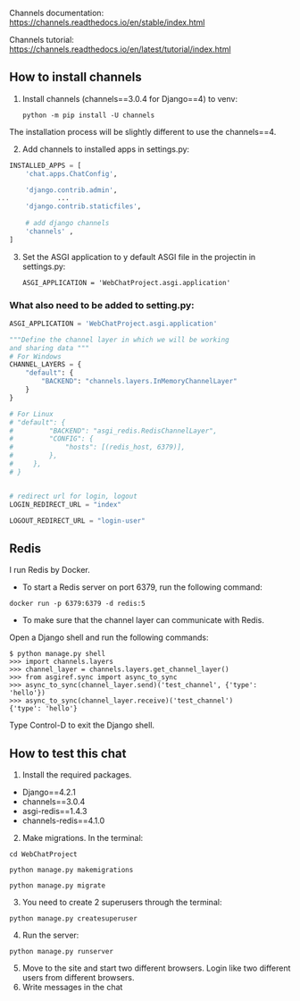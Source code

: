 Channels documentation: https://channels.readthedocs.io/en/stable/index.html  

Channels tutorial: https://channels.readthedocs.io/en/latest/tutorial/index.html

## How to install channels
1) Install channels (channels==3.0.4 for Django==4) to venv:  

    `python -m pip install -U channels`  

The installation process will be slightly different to use the channels==4.  

2) Add channels to installed apps in settings.py:

```python
INSTALLED_APPS = [
    'chat.apps.ChatConfig',

    'django.contrib.admin',
            ...
    'django.contrib.staticfiles',
     
    # add django channels
    'channels' ,
]
```

3) Set the ASGI application to y default ASGI file in the projectin in settings.py:  

    `ASGI_APPLICATION = 'WebChatProject.asgi.application'`  

### What also need to be added to setting.py:  

```python
ASGI_APPLICATION = 'WebChatProject.asgi.application'

"""Define the channel layer in which we will be working 
and sharing data """
# For Windows
CHANNEL_LAYERS = {
    "default": {
        "BACKEND": "channels.layers.InMemoryChannelLayer"
    }
}

# For Linux
# "default": {
#         "BACKEND": "asgi_redis.RedisChannelLayer",
#         "CONFIG": {
#             "hosts": [(redis_host, 6379)],
#         },
#     },
# }


# redirect url for login, logout
LOGIN_REDIRECT_URL = "index"

LOGOUT_REDIRECT_URL = "login-user"
```

## Redis

I run Redis by Docker.

* To start a Redis server on port 6379, run the following command:

`docker run -p 6379:6379 -d redis:5`  

* To make sure that the channel layer can communicate with Redis.  

Open a Django shell and run the following commands:  

```commandline
$ python manage.py shell
>>> import channels.layers
>>> channel_layer = channels.layers.get_channel_layer()
>>> from asgiref.sync import async_to_sync
>>> async_to_sync(channel_layer.send)('test_channel', {'type': 'hello'})
>>> async_to_sync(channel_layer.receive)('test_channel')
{'type': 'hello'}
```  

Type Control-D to exit the Django shell.

## How to test this chat
1) Install the required packages. 
* Django==4.2.1
* channels==3.0.4
* asgi-redis==1.4.3
* channels-redis==4.1.0  

2) Make migrations. In the terminal:

`cd WebChatProject`  

`python manage.py makemigrations`

`python manage.py migrate`  

3) You need to create 2 superusers through the terminal:  

`python manage.py createsuperuser`  

4) Run the server:  

`python manage.py runserver`  

5) Move to the site and start two different browsers. 
Login like two different users from different browsers.
6) Write messages in the chat